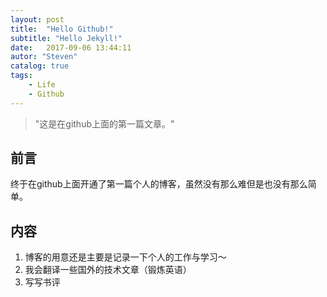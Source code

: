 ```yaml
---
layout: post
title:  "Hello Github!"
subtitle: "Hello Jekyll!"
date:   2017-09-06 13:44:11
autor: "Steven"
catalog: true
tags: 
    - Life
    - Github
---
```


> "这是在github上面的第一篇文章。"


## 前言
终于在github上面开通了第一篇个人的博客，虽然没有那么难但是也没有那么简单。

## 内容

1. 博客的用意还是主要是记录一下个人的工作与学习～
2. 我会翻译一些国外的技术文章（锻炼英语）
3. 写写书评